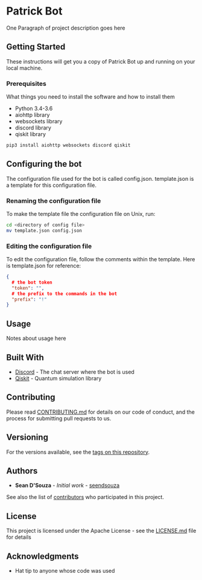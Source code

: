 # Patrick Bot

One Paragraph of project description goes here

## Getting Started

These instructions will get you a copy of Patrick Bot up and running on your local machine.

### Prerequisites

What things you need to install the software and how to install them

- Python 3.4-3.6
- aiohttp library
- websockets library
- discord library
- qiskit library

```bash
pip3 install aiohttp websockets discord qiskit
```

## Configuring the bot

The configuration file used for the bot is called config.json.
template.json is a template for this configuration file.

### Renaming the configuration file

To make the template file the configuration file on Unix, run:

```bash
cd <directory of config file>
mv template.json config.json
```

### Editing the configuration file

To edit the configuration file, follow the comments within the template.
Here is template.json for reference:

```json
{
  # the bot token
  "token": "",
  # the prefix to the commands in the bot
  "prefix": "!"
}
```


## Usage

Notes about usage here

## Built With

* [Discord](https://github.com/Rapptz/discord.py) - The chat server where the bot is used
* [Qiskit](https://github.com/Qiskit/qiskit-terra) - Quantum simulation library

## Contributing


Please read [CONTRIBUTING.md](CONTRIBUTING.md) for details on our code of conduct, and the process for submitting pull requests to us.

## Versioning

For the versions available, see the [tags on this repository](https://github.com/your/project/tags). 

## Authors

* **Sean D'Souza** - *Initial work* - [seendsouza](https://github.com/seendsouza)

See also the list of [contributors](https://github.com/seendsouza/patrickbot/contributors) who participated in this project.

## License

This project is licensed under the Apache License - see the [LICENSE.md](LICENSE.md) file for details

## Acknowledgments

* Hat tip to anyone whose code was used


